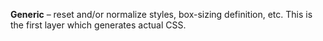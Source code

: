 **Generic** – reset and/or normalize styles, box-sizing definition, etc. This is the first layer which generates actual CSS.
